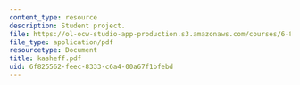 ```yaml
---
content_type: resource
description: Student project.
file: https://ol-ocw-studio-app-production.s3.amazonaws.com/courses/6-895-theory-of-parallel-systems-sma-5509-fall-2003/6f825562feec8333c6a400a67f1bfebd_kasheff.pdf
file_type: application/pdf
resourcetype: Document
title: kasheff.pdf
uid: 6f825562-feec-8333-c6a4-00a67f1bfebd
---
```

